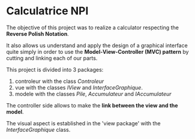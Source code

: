 # Calculatrice NPI

The objective of this project was to realize a calculator respecting the **Reverse Polish Notation**.

It also allows us understand and apply the design of a graphical interface quite simply in order to use the **Model-View-Controller (MVC) pattern** by cutting and linking each of our parts.

This project is divided into 3 packages:
  1. controleur with the class *Controleur*
  2. vue with the classes *IView* and *InterfaceGraphique*.
  3. modele with the classes *Pile*, *Accumulateur* and *IAccumulateur*

The controller side allows to make the **link between the view and the model**.

The visual aspect is established in the 'view package' with the *InterfaceGraphique* class.
